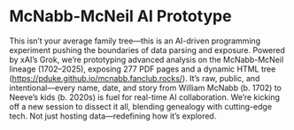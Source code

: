 # McNabb-McNeil AI Prototype
This isn’t your average family tree—this is an AI-driven programming experiment pushing the boundaries of data parsing and exposure. Powered by xAI’s Grok, we’re prototyping advanced analysis on the McNabb-McNeil lineage (1702–2025), exposing 277 PDF pages and a dynamic HTML tree (https://pduke.github.io/mcnabb.fanclub.rocks/). It’s raw, public, and intentional—every name, date, and story from William McNabb (b. 1702) to Neeve’s kids (b. 2020s) is fuel for real-time AI collaboration. We’re kicking off a new session to dissect it all, blending genealogy with cutting-edge tech. Not just hosting data—redefining how it’s explored.
